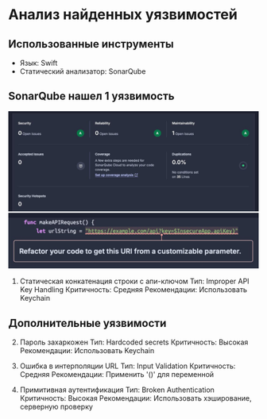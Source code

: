# Анализ найденных уязвимостей

## Использованные инструменты

- Язык: Swift
- Статический анализатор: SonarQube

## SonarQube нашел 1 уязвимость

![1](img/1.jpg)
![2](img/2.jpg)

1. Статическая конкатенация строки с апи-ключом
Тип: Improper API Key Handling
Критичность: Средняя
Рекомендации: Использовать Keychain


## Дополнительные уязвимости

2. Пароль захаркожен
Тип: Hardcoded secrets
Критичность: Высокая
Рекомендации: Использовать Keychain

3. Ошибка в интерполяции URL
Тип: Input Validation
Критичность: Средняя
Рекомендации: Применить '\()' для переменной

4. Примитивная аутентификация
Тип: Broken Authentication
Критичность: Высокая
Рекомендации: Использовать хэширование, серверную проверку
